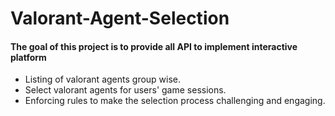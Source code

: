 # Valorant-Agent-Selection

#### The goal of this project is to provide all API to implement interactive platform 

* Listing of valorant agents group wise.
* Select valorant agents for users' game sessions.
* Enforcing rules to make the selection process challenging and engaging.



